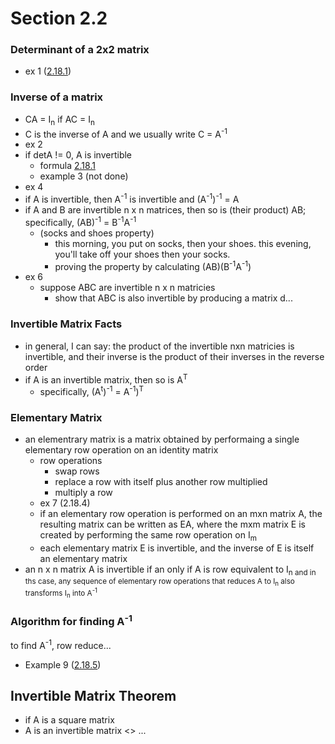 # Section 2.2
### Determinant of a 2x2 matrix
* ex 1 ([2.18.1](https://lh3.googleusercontent.com/JuR88_qhYX72apay-tI9m408X9iz7FDtmy7Pu1Rq9OuR1akZUxzogAfisZB7-a2yf5kqyUT3TzrIyMEymSsLLgyGAC1GTh_WLXq080Vz3RIdfrideMRvPyTU4DF-wBmpWFWB2PmiRaIlhQj3GlPeKNIfqGlJ-dWRQ1Valdn6aaLehGIuuJYlqK_jEwO2eXBZfgpHklu6v1O-ZdwigHlU4xT6fEYCFYBVcFqu_djSVbk_Jh0G2J_Qr5MfvmcepgO4MPAQanHpiM5HCa4LCHvt_y8SXSfHSm5ldYzOp0nlE6y2LRLL-Ke1mxUGSkw2LRonH0hmF_UqShVG35e_cHukBZ9lnFUi0DjuReCE00Mz8T2-3nYlLgB3M_13i_mDSd3ODvFgbope6obh9v3YyN-Dpo8NfQstQ3-94o-BRtBkToAZbCLtcUHFTfSf_3f1s8LKTk7BfJeDXwelmKtdfeMIJVQYR-KLXJQIWVJleeaihyiUICEEnBDkLZ6LfG3uv2nLpnkIppdwu_39S7Rrzf-gRySC8259lecrJSTzHdV6u8C3tMqdT5OzFDNYskn2y0QUBLRcdWxBcZn6ss28qFXqymlu_s_QKJQLzHtJ759jLLncdeWyU5af5B8jGRTNj1nv2h24hfSSUKDiIX4AyP1xdqeN_RRMFSM=w481-h641-no))
### Inverse of a matrix
* CA = I<sub>n</sub> if AC = I<sub>n</sub>
* C is the inverse of A and we usually write C = A<sup>-1</sup>
* ex 2
* if detA != 0, A is invertible
  * formula [2.18.1](https://lh3.googleusercontent.com/JuR88_qhYX72apay-tI9m408X9iz7FDtmy7Pu1Rq9OuR1akZUxzogAfisZB7-a2yf5kqyUT3TzrIyMEymSsLLgyGAC1GTh_WLXq080Vz3RIdfrideMRvPyTU4DF-wBmpWFWB2PmiRaIlhQj3GlPeKNIfqGlJ-dWRQ1Valdn6aaLehGIuuJYlqK_jEwO2eXBZfgpHklu6v1O-ZdwigHlU4xT6fEYCFYBVcFqu_djSVbk_Jh0G2J_Qr5MfvmcepgO4MPAQanHpiM5HCa4LCHvt_y8SXSfHSm5ldYzOp0nlE6y2LRLL-Ke1mxUGSkw2LRonH0hmF_UqShVG35e_cHukBZ9lnFUi0DjuReCE00Mz8T2-3nYlLgB3M_13i_mDSd3ODvFgbope6obh9v3YyN-Dpo8NfQstQ3-94o-BRtBkToAZbCLtcUHFTfSf_3f1s8LKTk7BfJeDXwelmKtdfeMIJVQYR-KLXJQIWVJleeaihyiUICEEnBDkLZ6LfG3uv2nLpnkIppdwu_39S7Rrzf-gRySC8259lecrJSTzHdV6u8C3tMqdT5OzFDNYskn2y0QUBLRcdWxBcZn6ss28qFXqymlu_s_QKJQLzHtJ759jLLncdeWyU5af5B8jGRTNj1nv2h24hfSSUKDiIX4AyP1xdqeN_RRMFSM=w481-h641-no)
  * example 3 (not done)
* ex 4
* if A is invertible, then A<sup>-1</sup> is invertible and (A<sup>-1</sup>)<sup>-1</sup> = A
* if A and B are invertible n x n matrices, then so is (their product) AB; specifically, (AB)<sup>-1</sup> = B<sup>-1</sup>A<sup>-1</sup>
  * (socks and shoes property)
    * this morning, you put on socks, then your shoes. this evening, you'll take off your shoes then your socks.
    * proving the property by calculating (AB)(B<sup>-1</sup>A<sup>-1</sup>)
* ex 6
  * suppose ABC are invertible n x n matricies
    * show that ABC is also invertible by producing a matrix d...
### Invertible Matrix Facts
* in general, I can say: the product of the invertible nxn matricies is invertible, and their inverse is the product of their inverses in the reverse order
* if A is an invertible matrix, then so is A<sup>T</sup>
  * specifically, (A<sup>t</sup>)<sup>-1</sup> = A<sup>-1</sup>)<sup>T</sup>
### Elementary Matrix
* an elementrary matrix is a matrix obtained by performaing a single elementary row operation on an identity matrix
  * row operations
    * swap rows
    * replace a row with itself plus another row multiplied
    * multiply a row
  * ex 7 (2.18.4)
  * if an elementary row operation is performed on an mxn matrix A, the resulting matrix can be written as EA, where the mxm matrix E is created by performing the same row operation on I<sub>m</sub>
  * each elementary matrix E is invertible, and the inverse of E is itself an elementary matrix
* an n x n matrix A is invertible if an only if A is row equivalent to I<sub>n</sup> and in ths case, any sequence of elementary row operations that reduces A to I<sub>n</sub> also transforms I<sub>n</sub> into A<sup>-1</sup>
### Algorithm for finding A<sup>-1</sup>
to find A<sup>-1</sup>, row reduce...
* Example 9 ([2.18.5](https://lh3.googleusercontent.com/fTp1LrYOkL1bhXTfEwd9_bT9O_u4pE_0sXi5xbl_Ywx4LMot2-M1AtzMNuKJpbBTFkOxQfHkFTNayn_-a4danOLRDj93oM63C-NHwgnTaYx-1pqG2eHHTjAgcj3chnWSSEDPlEtbn8WIAiGyJktTSSlKSYWN6U9aqEW6jvI12_ClgzeYqBg9L6VIdenqqDWigwWNPuLDg4ZCM7qWQMomyOa1l7Koh52u9cGWc_9rdgrXqNACIlfY6KeiD3VvCYfEhWo_RO2LLSfzuL_GWPOf8OvgjQcILXHchID_WkyGFV9GjIUQYmruj8PoLfACAAe6fgMkuWv9kfg0Am3fRUbFSz9CpuRlXfJ7adjssRcSEvxPz2BrzCLJ14GVrnWJCNCqiIg5czVFun6S4JP_eb0lnBWd3PFqMVNalVaODo2rMjrbG8Saraxzmixr37ew1mxHo7p03RK_sweq-7RGVrzgJun-ZxZCLI9DHzsu8AHoA7VcAxQuA513Xl932QQ4PrptDS1COyguNtFiwo7-GWlvPTRPh-kLATAIhgKoBhNiHWqjtUw-gilmmd2K1DK-UVO2DbliTelDsS65V0GjEFRQIBm6WUJY73KsMYeIJXerhj6MshFbLGxao6KC_RxbkHhmLEoYMdU0ZfGltGnI-NGYuXjhU-9dWLo=w481-h641-no))
## Invertible Matrix Theorem
* if A is a square matrix
* A is an invertible matrix <> ...
